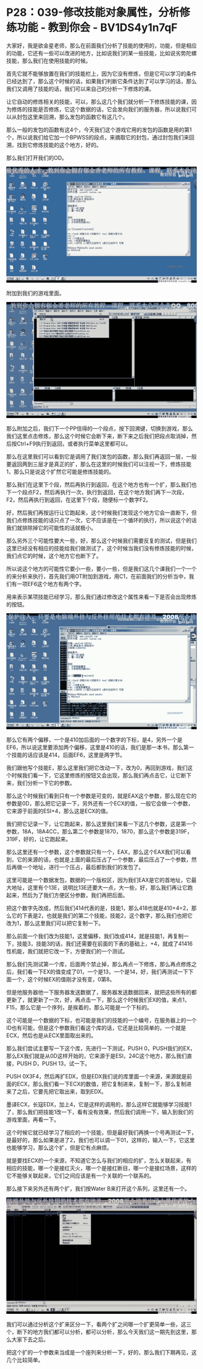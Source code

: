 # P28：039-修改技能对象属性，分析修练功能 - 教到你会 - BV1DS4y1n7qF

大家好，我是欲金星老师，那么在前面我们分析了技能的使用的，功能，但是相应的功能，它还有一些可以改进的地方，比如说我们的某一些技能，比如说劣势陀螺技能，那么我们在使用技能的时候。

首先它就不能够放置在我们的技能栏上，因为它没有修炼，但是它可以学习的条件已经达到了，那么这个时候的话，如果我们判断它条件达到了可以学习的话，那么我们又调用了技能的话，我们可以来自己的分析一下修炼的课。

让它自动的修炼相关的技能，可以，那么这几个我们就分析一下修炼技能的课，因为修炼的技能是否修炼，它这个数据的话，它会发向我们的服务器，所以说我们可以从封包这里来回溯，那么发包的函数它有这几个。

那么一般的发包的函数有这4个，今天我们这个游戏它用的发包的函数是用的第1个，所以说我们给它加一个BPWSS的段点，来摘取它的封包，通过封包我们来回溯，找到它修炼技能的这个地方，好的。

那么我们打开我们的OD。

![](img/e39e2706c72e288b51ea7efa52c80365_1.png)

附加到我们的游戏里面。

![](img/e39e2706c72e288b51ea7efa52c80365_3.png)

那么附加之后，我们下一个PP信得的一个段点，按下回溯键，切换到游戏，那么我们这里点击修炼，那么这个时候它会断下来，断下来之后我们把段点取消掉，然后按Ctrl+F9执行到返回，或者执行菜单这里都可以。

那么在这里我们可以看到它是调用了我们发包的函数，那么我们再返回一层，一般要返回两到三层才是真正的扩，那么在这里的时候我们可以注视一下，修炼技能1，那么只是说这个扩然它可能是修炼技能的。

那么我们在这里下个段，然后再执行到返回，在这个地方也有一个扩，那么我们也下一个段点F2，然后再执行一次，执行到返回，在这个地方我们再下一次段，F2，然后再执行到返回，在这里下个段，随便标一个数字F2。

好，然后我们再按运行让它跑起来，这个时候我们发现这个地方它会一直断下，但我们点修炼技能的话只点了一次，它不应该是在一个循环的执行，所以说这个的话我们就排除掉它的可能性的话就极小。

那么另外三个可能性要大一些，好，那么这个时候我们需要反复的测试，但是我们这里已经没有相应的技能给我们做测试了，这个时候当我们没有修炼技能的时候，我们点它的时候，这个地方它也断下了。

所以说这个地方的可能性它要小一些，要小一些，但是我们这几个课我们一个一个的来分析来执行，首先我们用OT附加到游戏，用C1，在前面我们的分析当中，我们有一项EF6这个地方有两个字。

用来表示某项技能已经学习，那么我们通过修改这个属性来看一下是否会出现修炼的按钮。

![](img/e39e2706c72e288b51ea7efa52c80365_5.png)

那么它有两个偏移，一个是410加后面的一个数字的下标，是4，另外一个是EF6，所以说这里要添加两个偏移，这里是410的话，我们是那一本书，那么第一个技能的话应该是414，后面EF6，这里是两字节。

我们跟他写个技能E，那么这里我们把它改动一下，改为0，再回到游戏，我们这个时候我们看一下，它这里修炼的按钮又会出现，那么我们再点击它，让它断下来，我们分析一下它的参数。

那么这个时候我们看到只有一个参数是可变的，就是EAX这个参数，那么现在它的参数是0D，那么把它记录一下，另外还有一个ECX的值，一般它会做一个参数，它来源于前面的ESI+4，那么这是ECX的值。

我们把它记录一下，让它跑起来，那么这里我们来看一下这几个参数，这是第一个参数，18A，18A4CC，那么第二个参数是1870，1870，那么这个参数是319F，319F，好的，让它跑起来。

那么这里还有一个参数，这个参数就只有一个，EAX，那么这个EAX我们可以看到，它的来源的话，也就是上面的最后压占了一个参数，最后压占了一个参数，然后再做一个地址，进行一个压占，最后都到我们的发包了。

这里可能是一个数据发包，数据的一个版权区，因为我们EAX是它的首地址，它最大地址，这里有个13E，说明比13E还要大一点，大一些，好，那么我们再让它跑起来，然后为了我们方便区分参数，我们再把后面。

把这个数字先改成，然后我们414代表的是，技能1，那么418也就是410+4=2，那么它的下表是2，也就是我们的第二个技能，技能2，这个数字，那么我们也把它改为1，那么这里我们可以把它复制一下。

那么前面一个我们改为技能1，这里偏移，我们改成414，就是技能1，再复制一下，技能3，技能3的话，我们还需要在前面的下表的基础上，+4，就成了41416性机能，我们就把它改一下，方便我们的一个测试。

那么我们先测试第一个库，后面两个禁止掉，那么再点一下修炼，那么再点修炼之后，我们看一下EX的值变成了01，一个是13，一个是14，好，我们再测试一下下面一个，这个时候EX的值刚才没有变，0第8。

但是他服务器他一下服务器发送数据了，服务器发送数据回来，就把这些所有的都更新了，就更新了一次，好，再点击一下，那么这个时候我们EX的值，来点1，F15，那么它是一个序列，是挨着的，那么可能是一个下标的。

这个可能是一个数据的下标，也可能是我们的技能的一个编号，在服务器上的一个ID也有可能，但是这个参数我们看这个库的话，它还是比较简单的，一个就是ECX，然后也是从ECX里面取出来的。

那么我们尝试主要写一下这个库，先进行一下测试，PUSH 0，PUSH我们的EX，那么EX我们就是从0D这样开始的，它来源于是ESI，24C这个地方，那么我们直接，PUSH D，PUSH 13，试一下。

PUSH 0X3F4，然后再扩EDX，但是EDX我们说的库里面一个来源，来源就是前面的ECX，那么我们看一下ECX的数值，把它复制进来，复制一下，那么复制进来了之后，它要先把它取出来，取到EDX。

墨译ECX，长寇EDX，加上4，它是这样的调用的，那么这样它就能够学习技能1了，那么我们把技能1改一下，看有没有效果，然后我们调用一下，输入到我们的游戏里面，再看一下。

这个时候它就已经学习了相应的一个技能，但是最好我们再换一个号再测试一下，是最好的，那么如果是进了2，我们也可以调一下01，这样的，输入一下，它这里也能够学习，那么这个扩，但是它有点麻烦。

就是要找ECX的一个来源，不知道它怎么与我们的相应的扩，怎么关联起来，有相应的技能，哪一个是接红灭火，哪一个是接红断目，哪一个是接红场景，这样的它不能够关联起来，它们之间应该是有一个关联的一个联系的。

那么接下来另外还有两个扩，我们按Water B来打开这个系列，这里还有一个。

![](img/e39e2706c72e288b51ea7efa52c80365_7.png)

我们可以通过分析这个扩来区分一下，看两个扩之间哪一个扩更简单一些，这三个，断下的地方我们都可以分析，都可以分析，那么今天我们这一期先到这里，那么大家下去之后。

把这个扩的一个参数来当成是一个座列来分析一下，好的，那么我们下期再见，这几个比较简单。